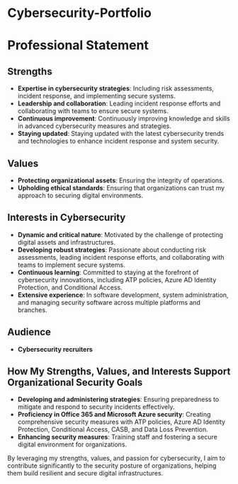 # Cybersecurity-Portfolio
# Professional Statement

## Strengths
- **Expertise in cybersecurity strategies**: Including risk assessments, incident response, and implementing secure systems.
- **Leadership and collaboration**: Leading incident response efforts and collaborating with teams to ensure secure systems.
- **Continuous improvement**: Continuously improving knowledge and skills in advanced cybersecurity measures and strategies.
- **Staying updated**: Staying updated with the latest cybersecurity trends and technologies to enhance incident response and system security.

## Values
- **Protecting organizational assets**: Ensuring the integrity of operations.
- **Upholding ethical standards**: Ensuring that organizations can trust my approach to securing digital environments.

## Interests in Cybersecurity
- **Dynamic and critical nature**: Motivated by the challenge of protecting digital assets and infrastructures.
- **Developing robust strategies**: Passionate about conducting risk assessments, leading incident response efforts, and collaborating with teams to implement secure systems.
- **Continuous learning**: Committed to staying at the forefront of cybersecurity innovations, including ATP policies, Azure AD Identity Protection, and Conditional Access.
- **Extensive experience**: In software development, system administration, and managing security software across multiple platforms and branches.

## Audience
- **Cybersecurity recruiters**

## How My Strengths, Values, and Interests Support Organizational Security Goals
- **Developing and administering strategies**: Ensuring preparedness to mitigate and respond to security incidents effectively.
- **Proficiency in Office 365 and Microsoft Azure security**: Creating comprehensive security measures with ATP policies, Azure AD Identity Protection, Conditional Access, CASB, and Data Loss Prevention.
- **Enhancing security measures**: Training staff and fostering a secure digital environment for organizations.

By leveraging my strengths, values, and passion for cybersecurity, I aim to contribute significantly to the security posture of organizations, helping them build resilient and secure digital infrastructures.
